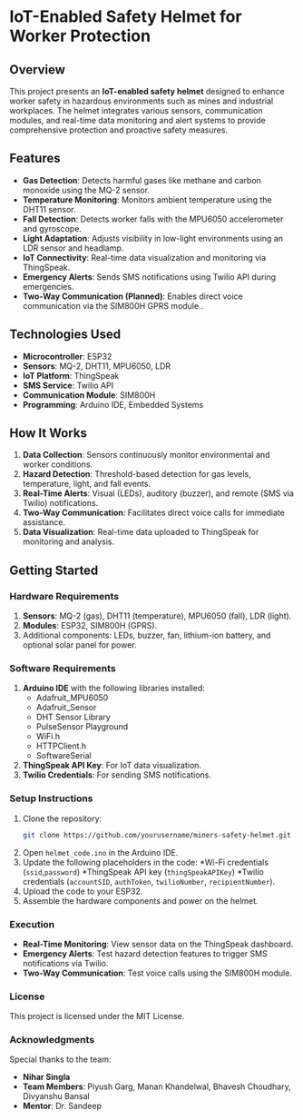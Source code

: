# IoT-Enabled Safety Helmet for Worker Protection

## Overview

This project presents an **IoT-enabled safety helmet** designed to enhance worker safety in hazardous environments such as mines and industrial workplaces. The helmet integrates various sensors, communication modules, and real-time data monitoring and alert systems to provide comprehensive protection and proactive safety measures.

## Features

* **Gas Detection**: Detects harmful gases like methane and carbon monoxide using the MQ-2 sensor.
* **Temperature Monitoring**: Monitors ambient temperature using the DHT11 sensor.
* **Fall Detection**: Detects worker falls with the MPU6050 accelerometer and gyroscope.
* **Light Adaptation**: Adjusts visibility in low-light environments using an LDR sensor and headlamp.
* **IoT Connectivity**: Real-time data visualization and monitoring via ThingSpeak.
* **Emergency Alerts**: Sends SMS notifications using Twilio API during emergencies.
* **Two-Way Communication (Planned)**: Enables direct voice communication via the SIM800H GPRS module..

## Technologies Used

* **Microcontroller**: ESP32
* **Sensors**: MQ-2, DHT11, MPU6050, LDR
* **IoT Platform**: ThingSpeak
* **SMS Service**: Twilio API
* **Communication Module**: SIM800H
* **Programming**: Arduino IDE, Embedded Systems

## How It Works

1. **Data Collection**: Sensors continuously monitor environmental and worker conditions.
2. **Hazard Detection**: Threshold-based detection for gas levels, temperature, light, and fall events.
3. **Real-Time Alerts**: Visual (LEDs), auditory (buzzer), and remote (SMS via Twilio) notifications.
4. **Two-Way Communication**: Facilitates direct voice calls for immediate assistance.
5. **Data Visualization**: Real-time data uploaded to ThingSpeak for monitoring and analysis.

## Getting Started

### Hardware Requirements

1. **Sensors**: MQ-2 (gas), DHT11 (temperature), MPU6050 (fall), LDR (light).
2. **Modules**: ESP32, SIM800H (GPRS).
3. Additional components: LEDs, buzzer, fan, lithium-ion battery, and optional solar panel for power.

### Software Requirements

1. **Arduino IDE** with the following libraries installed:
   * Adafruit_MPU6050
   * Adafruit_Sensor
   * DHT Sensor Library
   * PulseSensor Playground
   * WiFi.h
   * HTTPClient.h
   * SoftwareSerial
2. **ThingSpeak API Key**: For IoT data visualization.
3. **Twilio Credentials**: For sending SMS notifications.

### Setup Instructions

1. Clone the repository:
   ```bash
   git clone https://github.com/yourusername/miners-safety-helmet.git
2. Open `helmet_code.ino` in the Arduino IDE.
3. Update the following placeholders in the code:
   *Wi-Fi credentials (`ssid`,`password`)
   *ThingSpeak API key (`thingSpeakAPIKey`)
   *Twilio credentials (`accountSID`, `authToken`, `twilioNumber`, `recipientNumber`).
4. Upload the code to your ESP32.
5. Assemble the hardware components and power on the helmet.

### Execution
* **Real-Time Monitoring**: View sensor data on the ThingSpeak dashboard.
* **Emergency Alerts**: Test hazard detection features to trigger SMS notifications via Twilio.
* **Two-Way Communication**: Test voice calls using the SIM800H module.


### License
This project is licensed under the MIT License.

### Acknowledgments
Special thanks to the team:

* **Nihar Singla**
* **Team Members**: Piyush Garg, Manan Khandelwal, Bhavesh Choudhary, Divyanshu Bansal
* **Mentor**: Dr. Sandeep

